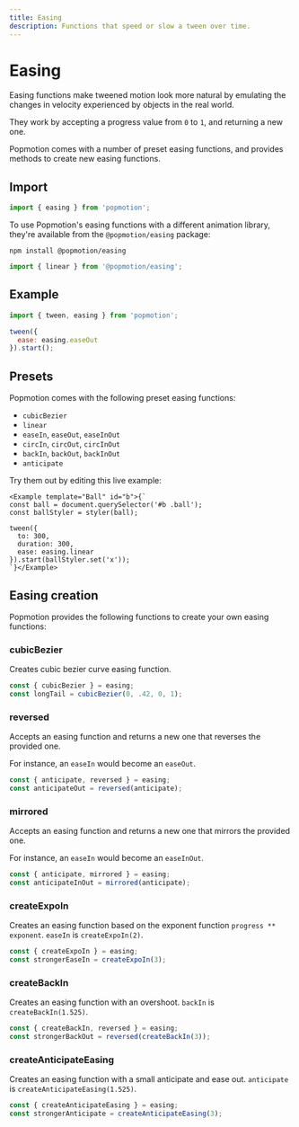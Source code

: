 ```yaml
---
title: Easing
description: Functions that speed or slow a tween over time.
---
```


# Easing

Easing functions make tweened motion look more natural by emulating the changes in velocity experienced by objects in the real world.

They work by accepting a progress value from `0` to `1`, and returning a new one.

Popmotion comes with a number of preset easing functions, and provides methods to create new easing functions.

<TOC />

## Import

```javascript
import { easing } from 'popmotion';
```

To use Popmotion's easing functions with a different animation library, they're available from the `@popmotion/easing` package:

```
npm install @popmotion/easing
```

```javascript
import { linear } from '@popmotion/easing';
```

## Example

```javascript
import { tween, easing } from 'popmotion';

tween({
  ease: easing.easeOut
}).start();
```

## Presets

Popmotion comes with the following preset easing functions:

- `cubicBezier`
- `linear`
- `easeIn`, `easeOut`, `easeInOut`
- `circIn`, `circOut`, `circInOut`
- `backIn`, `backOut`, `backInOut`
- `anticipate`

Try them out by editing this live example:

```marksy
<Example template="Ball" id="b">{`
const ball = document.querySelector('#b .ball');
const ballStyler = styler(ball);

tween({
  to: 300,
  duration: 300,
  ease: easing.linear
}).start(ballStyler.set('x'));
`}</Example>
```

## Easing creation

Popmotion provides the following functions to create your own easing functions:

### cubicBezier

Creates cubic bezier curve easing function.

```javascript
const { cubicBezier } = easing;
const longTail = cubicBezier(0, .42, 0, 1);
```

### reversed

Accepts an easing function and returns a new one that reverses the provided one.

For instance, an `easeIn` would become an `easeOut`.

```javascript
const { anticipate, reversed } = easing;
const anticipateOut = reversed(anticipate);
```

### mirrored

Accepts an easing function and returns a new one that mirrors the provided one. 

For instance, an `easeIn` would become an `easeInOut`.

```javascript
const { anticipate, mirrored } = easing;
const anticipateInOut = mirrored(anticipate);
```

### createExpoIn

Creates an easing function based on the exponent function `progress ** exponent`. `easeIn` is `createExpoIn(2)`.

```javascript
const { createExpoIn } = easing;
const strongerEaseIn = createExpoIn(3);
```

### createBackIn

Creates an easing function with an overshoot. `backIn` is `createBackIn(1.525)`.

```javascript
const { createBackIn, reversed } = easing;
const strongerBackOut = reversed(createBackIn(3));
```

### createAnticipateEasing

Creates an easing function with a small anticipate and ease out. `anticipate` is `createAnticipateEasing(1.525)`.

```javascript
const { createAnticipateEasing } = easing;
const strongerAnticipate = createAnticipateEasing(3);
```

